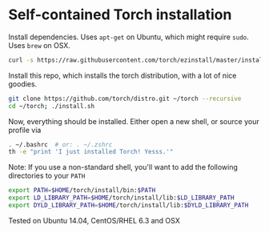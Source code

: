 Self-contained Torch installation
============

Install dependencies. Uses `apt-get` on Ubuntu, which might require `sudo`. Uses `brew` on OSX.
```sh
curl -s https://raw.githubusercontent.com/torch/ezinstall/master/install-deps | bash
```

Install this repo, which installs the torch distribution, with a lot of nice goodies.
```sh
git clone https://github.com/torch/distro.git ~/torch --recursive
cd ~/torch; ./install.sh
```

Now, everything should be installed. Either open a new shell, or source your profile via
```sh
. ~/.bashrc  # or: . ~/.zshrc
th -e "print 'I just installed Torch! Yesss.'"
```

Note: If you use a non-standard shell, you'll want to add the following directories to your `PATH`
```sh
export PATH=$HOME/torch/install/bin:$PATH
export LD_LIBRARY_PATH=$HOME/torch/install/lib:$LD_LIBRARY_PATH
export DYLD_LIBRARY_PATH=$HOME/torch/install/lib:$DYLD_LIBRARY_PATH
```

Tested on Ubuntu 14.04, CentOS/RHEL 6.3 and OSX
